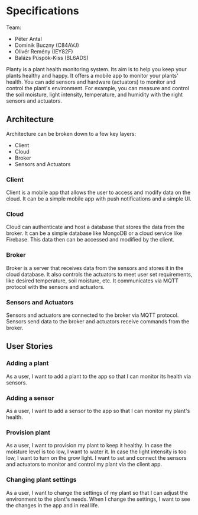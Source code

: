 # Specifications

Team:

- Péter Antal
- Dominik Buczny (C84AVJ)
- Olivér Remény (IEY82F)
- Balázs Püspök-Kiss (BL6ADS)

Planty is a plant health monitoring system. Its aim is to help you keep your plants healthy and happy. It offers a mobile app to monitor your plants' health. You can add sensors and hardware (actuators) to monitor and control the plant's environment. For example, you can measure and control the soil moisture, light intensity, temperature, and humidity with the right sensors and actuators.

## Architecture

Architecture can be broken down to a few key layers:

- Client
- Cloud
- Broker
- Sensors and Actuators

### Client

Client is a mobile app that allows the user to access and modify data on the cloud. It can be a simple mobile app with push notifications and a simple UI.

### Cloud

Cloud can authenticate and host a database that stores the data from the broker. It can be a simple database like MongoDB or a cloud service like Firebase. This data then can be accessed and modified by the client.

### Broker

Broker is a server that receives data from the sensors and stores it in the cloud database. It also controls the actuators to meet user set requirements, like desired temperature, soil moisture, etc. It communicates via MQTT protocol with the sensors and actuators.

### Sensors and Actuators

Sensors and actuators are connected to the broker via MQTT protocol. Sensors send data to the broker and actuators receive commands from the broker.

## User Stories

### Adding a plant

As a user, I want to add a plant to the app so that I can monitor its health via sensors.

### Adding a sensor

As a user, I want to add a sensor to the app so that I can monitor my plant's health.

### Provision plant

As a user, I want to provision my plant to keep it healthy. In case the moisture level is too low, I want to water it. In case the light intensity is too low, I want to turn on the grow light. I want to set and connect the sensors and actuators to monitor and control my plant via the client app.

### Changing plant settings

As a user, I want to change the settings of my plant so that I can adjust the environment to the plant's needs. When I change the settings, I want to see the changes in the app and in real life.

